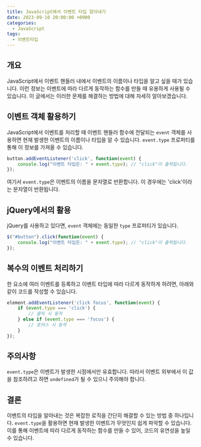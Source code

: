 ```yaml
---
title: JavaScript에서 이벤트 타입 알아내기
date: 2023-09-10 20:00:00 +0900
categories:
  - JavaScript
tags:
  - 이벤트타입
---
```


## 개요

JavaScript에서 이벤트 핸들러 내에서 이벤트의 이름이나 타입을 알고 싶을 때가 있습니다. 이런 정보는 이벤트에 따라 다르게 동작하는 함수를 만들 때 유용하게 사용될 수 있습니다. 이 글에서는 이러한 문제를 해결하는 방법에 대해 자세히 알아보겠습니다.

## 이벤트 객체 활용하기

JavaScript에서 이벤트를 처리할 때 이벤트 핸들러 함수에 전달되는 `event` 객체를 사용하면 현재 발생한 이벤트의 이름이나 타입을 알 수 있습니다. `event.type` 프로퍼티를 통해 이 정보를 가져올 수 있습니다.

```javascript
button.addEventListener('click', function(event) {
    console.log("이벤트 타입은: " + event.type); // "click"이 출력됩니다.
});
```

여기서 `event.type`은 이벤트의 이름을 문자열로 반환합니다. 이 경우에는 'click'이라는 문자열이 반환됩니다.

## jQuery에서의 활용

jQuery를 사용하고 있다면, `event` 객체에는 동일한 `type` 프로퍼티가 있습니다.

```javascript
$("#button").click(function(event) {
    console.log("이벤트 타입은: " + event.type); // "click"이 출력됩니다.
});
```

## 복수의 이벤트 처리하기

한 요소에 여러 이벤트를 등록하고 이벤트 타입에 따라 다르게 동작하게 하려면, 아래와 같이 코드를 작성할 수 있습니다.

```javascript
element.addEventListener('click focus', function(event) {
    if (event.type === 'click') {
        // 클릭 시 동작
    } else if (event.type === 'focus') {
        // 포커스 시 동작
    }
});
```

## 주의사항

`event.type`은 이벤트가 발생한 시점에서만 유효합니다. 따라서 이벤트 외부에서 이 값을 참조하려고 하면 `undefined`가 될 수 있으니 주의해야 합니다.

## 결론

이벤트의 타입을 알아내는 것은 복잡한 로직을 간단히 해결할 수 있는 방법 중 하나입니다. `event.type`을 활용하면 현재 발생한 이벤트가 무엇인지 쉽게 파악할 수 있습니다. 이를 통해 이벤트에 따라 다르게 동작하는 함수를 만들 수 있어, 코드의 유연성을 높일 수 있습니다.